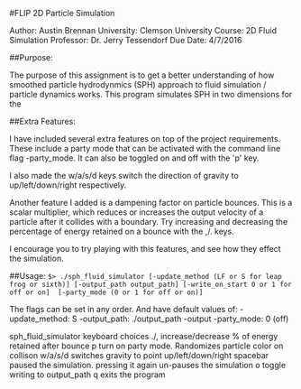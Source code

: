 #FLIP 2D Particle Simulation

Author:         Austin Brennan
University:     Clemson University
Course:         2D Fluid Simulation
Professor:      Dr. Jerry Tessendorf
Due Date:       4/7/2016


##Purpose:

The purpose of this assignment is to get a better understanding of how
smoothed particle hydrodynmics (SPH) approach to fluid simulation / particle
dynamics works. This program simulates SPH in two dimensions for the


##Extra Features:

I have included several extra features on top of the project requirements.
These include a party mode that can be activated with the command line flag
-party_mode. It can also be toggled on and off with the 'p' key.

I also made the w/a/s/d keys switch the direction of gravity to
up/left/down/right respectively.

Another feature I added is a dampening factor on particle bounces. This is
a scalar multiplier, which reduces or increases the output velocity of a
particle after it collides with a boundary. Try increasing and decreasing
the percentage of energy retained on a bounce with the ,/. keys.

I encourage you to try playing with this features, and see how they effect
the simulation.


##Usage:
`$> ./sph_fluid_simulator [-update_method (LF or S for leap frog or sixth)] [-output_path output_path]
                      [-write_on_start 0 or 1 for off or on]  [-party_mode (0 or 1 for off or on)]`

The flags can be set in any order. And have default values of:
-update_method: S
-output_path: ./output_path
-output
-party_mode: 0 (off)


sph_fluid_simulator keyboard choices
./,      increase/decrease % of energy retained after bounce
p        turn on party mode. Randomizes particle color on collison
w/a/s/d  switches gravity to point up/left/down/right
spacebar paused the simulation. pressing it again un-pauses the simulation
o        toggle writing to output_path
q        exits the program
